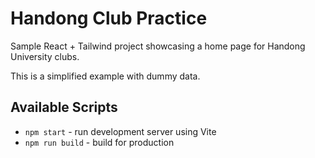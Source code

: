 # Handong Club Practice

Sample React + Tailwind project showcasing a home page for Handong University clubs.

This is a simplified example with dummy data.

## Available Scripts

- `npm start` - run development server using Vite
- `npm run build` - build for production
